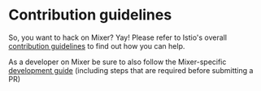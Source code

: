 # Contribution guidelines

So, you want to hack on Mixer? Yay! Please refer to Istio's overall
[contribution guidelines](https://github.com/istio/istio/blob/master/CONTRIBUTING.md)
to find out how you can help.

As a developer on Mixer be sure to also follow the Mixer-specific [development guide](doc/dev/development.md) 
(including steps that are required before submitting a PR)
